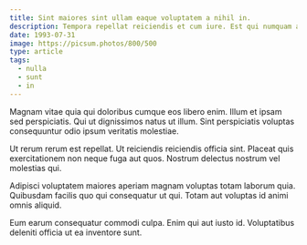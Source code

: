 ```yaml
---
title: Sint maiores sint ullam eaque voluptatem a nihil in.
description: Tempora repellat reiciendis et cum iure. Est qui numquam aut officia maiores. Assumenda fugit eos facere. Reiciendis eligendi at accusantium voluptatem delectus fugiat. Quasi aperiam ea odio eum architecto est reprehenderit.
date: 1993-07-31
image: https://picsum.photos/800/500
type: article
tags:
  - nulla
  - sunt
  - in
---
```

Magnam vitae quia qui doloribus cumque eos libero enim. Illum et ipsam sed perspiciatis. Qui ut dignissimos natus ut illum. Sint perspiciatis voluptas consequuntur odio ipsum veritatis molestiae.

Ut rerum rerum est repellat. Ut reiciendis reiciendis officia sint. Placeat quis exercitationem non neque fuga aut quos. Nostrum delectus nostrum vel molestias qui.

Adipisci voluptatem maiores aperiam magnam voluptas totam laborum quia. Quibusdam facilis quo qui consequatur ut qui. Totam aut voluptas id animi omnis aliquid.

Eum earum consequatur commodi culpa. Enim qui aut iusto id. Voluptatibus deleniti officia ut ea inventore sunt.